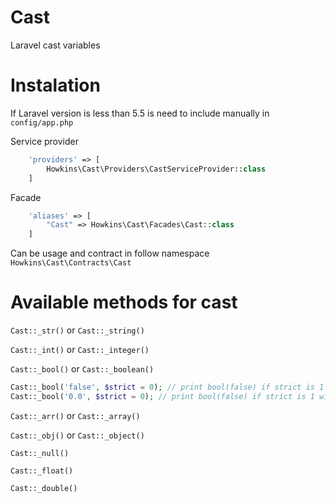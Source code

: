 # Cast
Laravel cast variables

# Instalation

If Laravel version is less than 5.5 is need to include manually in `config/app.php`  

Service provider
```php
	'providers' => [
		Howkins\Cast\Providers\CastServiceProvider::class
	]
```
Facade
```php
	'aliases' => [
		"Cast" => Howkins\Cast\Facades\Cast::class
	]
```

Can be usage and contract in follow namespace `Howkins\Cast\Contracts\Cast`

# Available methods for cast

`Cast::_str()` or `Cast::_string()`

`Cast::_int()` or `Cast::_integer()`

`Cast::_bool()` or `Cast::_boolean()`  
```php
Cast::_bool('false', $strict = 0); // print bool(false) if strict is 1 will return bool(true)
Cast::_bool('0.0', $strict = 0); // print bool(false) if strict is 1 will return bool(true)
```

`Cast::_arr()` or `Cast::_array()`

`Cast::_obj()` or `Cast::_object()`

`Cast::_null()`

`Cast::_float()`

`Cast::_double()`
